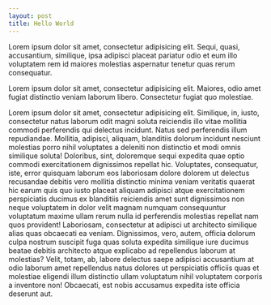 ```yaml
---
layout: post
title: Hello World
---
```


Lorem ipsum dolor sit amet, consectetur adipisicing elit. Sequi, quasi, accusantium, similique, ipsa adipisci placeat pariatur odio et eum illo voluptatem rem id maiores molestias aspernatur tenetur quas rerum consequatur.

Lorem ipsum dolor sit amet, consectetur adipisicing elit. Maiores, odio amet fugiat distinctio veniam laborum libero. Consectetur fugiat quo molestiae.

Lorem ipsum dolor sit amet, consectetur adipisicing elit. Similique, in, iusto, consectetur natus laborum odit magni soluta reiciendis illo vitae mollitia commodi perferendis qui delectus incidunt. Natus sed perferendis illum repudiandae. Mollitia, adipisci, aliquam, blanditiis dolorum incidunt nesciunt molestias porro nihil voluptates a deleniti non distinctio et modi omnis similique soluta! Doloribus, sint, doloremque sequi expedita quae optio commodi exercitationem dignissimos repellat hic. Voluptates, consequatur, iste, error quisquam laborum eos laboriosam dolore dolorem ut delectus recusandae debitis vero mollitia distinctio minima veniam veritatis quaerat hic earum quis quo iusto placeat aliquam adipisci atque exercitationem perspiciatis ducimus ex blanditiis reiciendis amet sunt dignissimos non neque voluptatem in dolor velit magnam numquam consequuntur voluptatum maxime ullam rerum nulla id perferendis molestias repellat nam quos provident! Laboriosam, consectetur at adipisci ut architecto similique alias quas obcaecati ea veniam. Dignissimos, vero, autem, officia dolorum culpa nostrum suscipit fuga quas soluta expedita similique iure ducimus beatae debitis architecto atque explicabo ad repellendus laborum at molestias? Velit, totam, ab, labore delectus saepe adipisci accusantium at odio laborum amet repellendus natus dolores ut perspiciatis officiis quas et molestiae eligendi illum distinctio ullam voluptatum nihil voluptatem corporis a inventore non! Obcaecati, est nobis accusamus expedita iste officia deserunt aut.